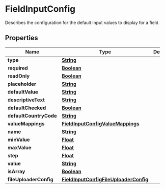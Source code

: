 

# FieldInputConfig

Describes the configuration for the default input values to display for a field.

## Properties

| Name | Type | Description | Notes |
|------------ | ------------- | ------------- | -------------|
|**type** | [**String**](String.md) |  |  |
|**required** | [**Boolean**](Boolean.md) |  |  [optional] |
|**readOnly** | [**Boolean**](Boolean.md) |  |  [optional] |
|**placeholder** | [**String**](String.md) |  |  [optional] |
|**defaultValue** | [**String**](String.md) |  |  [optional] |
|**descriptiveText** | [**String**](String.md) |  |  [optional] |
|**defaultChecked** | [**Boolean**](Boolean.md) |  |  [optional] |
|**defaultCountryCode** | [**String**](String.md) |  |  [optional] |
|**valueMappings** | [**FieldInputConfigValueMappings**](FieldInputConfigValueMappings.md) |  |  [optional] |
|**name** | [**String**](String.md) |  |  [optional] |
|**minValue** | [**Float**](Float.md) |  |  [optional] |
|**maxValue** | [**Float**](Float.md) |  |  [optional] |
|**step** | [**Float**](Float.md) |  |  [optional] |
|**value** | [**String**](String.md) |  |  [optional] |
|**isArray** | [**Boolean**](Boolean.md) |  |  [optional] |
|**fileUploaderConfig** | [**FieldInputConfigFileUploaderConfig**](FieldInputConfigFileUploaderConfig.md) |  |  [optional] |



